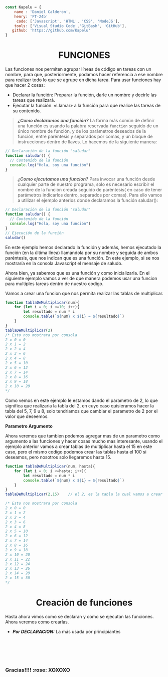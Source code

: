 ```javascript
const Kapelu = {
    name : 'Daniel Calderon',
    henry: 'FT-24b'
     code: ['Javascript', 'HTML', 'CSS', 'NodeJS'],
    tools: ['Visual Studio Code','GitBash', 'GitHub'],
   github: 'https://github.com/Kapelu'
}
```
<h1 align="center">FUNCIONES</h1>

Las funciones nos permiten agrupar líneas de código en tareas con un nombre, para que, posteriormente, podamos hacer referencia a ese nombre para realizar todo lo que se agrupe en dicha tarea. Para usar funciones hay que hacer 2 cosas:

* Declarar la función: Preparar la función, darle un nombre y decirle las tareas que realizará.
* Ejecutar la función: «Llamar» a la función para que realice las tareas de su contenido.

>***¿Como declaramos una función?*** La forma más común de definir una función es usando la palabra reservada `function` seguido de un único nombre de función, y de los parámetros deseados de la función, entre paréntesis y separados por comas, y un bloque de instrucciones dentro de llaves. Lo hacemos de la siguiente manera:
```javascript
// Declaración de la función "saludar"
function saludar() {
  // Contenido de la función
  console.log("Hola, soy una función")
}
```
>***¿Como ejecutamos una funcion?*** Para invocar una función desde cualquier parte de nuestro programa, solo es necesario escribir el nombre de la función creada seguido de paréntesis( en caso de tener parámetros indicarlos dentro, separados por comas). Para ello vamos a utilizar el ejemplo anterios donde declaramos la función saludar():
```javascript
// Declaración de la función "saludar"
function saludar() {
  // Contenido de la función
  console.log("Hola, soy una función")
}
// Ejecución de la función
saludar()
```
En este ejemplo hemos declarado la función y además, hemos ejecutado la función (en la última línea) llamándola por su nombre y seguida de ambos paréntesis, que nos indican que es una función. En este ejemplo, si se nos mostraría en la consola Javascript el mensaje de saludo.

Ahora bien, ya sabemos que es una función y como inicializarla. En el siguiente ejemplo vamos a ver de que manera podemos usar una funcion para multiples tareas dentro de nuestro codigo.

Vamos a crear una funcion que nos permita realizar las tablas de multiplicar.
```javascript
function tablaDeMultiplicar(num){
    for (let i = 0; i <=10; i++){
        let resultado = num * i 
        console.table(`${num} x ${i} = ${resultado}`)
    }
}
tablaDeMultiplicar(2)
/* Esto nos mostrara por consola
2 x 0 = 0
2 x 1 = 2
2 x 2 = 4
2 x 3 = 6
2 x 4 = 8
2 x 5 = 10
2 x 6 = 12
2 x 7 = 14
2 x 8 = 16
2 x 9 = 18
2 x 10 = 20
*/
```
Como vemos en este ejemplo le estamos dando el parametro de 2, lo que significa que realizaria la tabla del 2, en cuyo caso quisieramos hacer la tabla del 5, 7, 9 u 8, solo tendriamos que cambiar el parametro de 2 por el valor que deseemos.

**Parametro Argumento**

Ahora veremos que tambien podemos agregar mas de un parametro como argumento a las funciones y hacer cosas mucho mas interesante, usando el ejemplo anterior vamos a crear tablas de multiplicar hasta el 15 en este caso, pero el mismo codigo podemos crear las tablas hasta el 100 si deseamos, pero nosotros solo llegaremos hasta 15.
```javascript
function tablaDeMultiplicar(num, hasta){
    for (let i = 0; i <=hasta; i++){
        let resultado = num * i 
        console.table(`${num} x ${i} = ${resultado}`)
    }
}
tablaDeMultiplicar(2,15)    // el 2, es la tabla la cual vamos a crear y el 15 hasta donde va a llegar nuestra tabla.

/* Esto nos mostrara por consola
2 x 0 = 0
2 x 1 = 2
2 x 2 = 4
2 x 3 = 6
2 x 4 = 8
2 x 5 = 10
2 x 6 = 12
2 x 7 = 14
2 x 8 = 16
2 x 9 = 18
2 x 10 = 20
2 x 11 = 22
2 x 12 = 24
2 x 13 = 26
2 x 14 = 28
2 x 15 = 30
*/
```
<h1 align="center">Creación de funciones</h1>

Hasta ahora vimos como se declaran y como se ejecutan las funciones. Ahora veremos como crearlas.

* ***Por DECLARACION:*** La más usada por principiantes













<br/>
<br/>
<br/>
<h1 align="center"></h1>
<h3 align="left">Gracias!!!!  :rose:   XOXOXO
<h1 align="center"></h1>